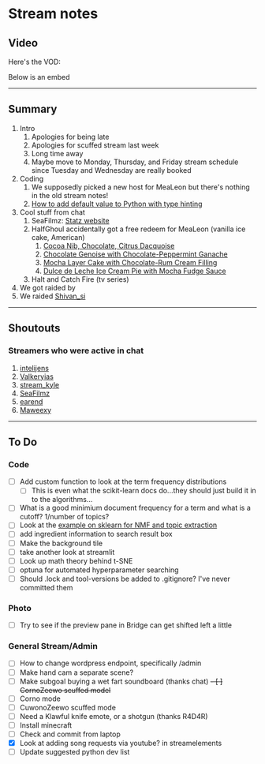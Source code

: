 # Stream notes

## Video

Here's the VOD:

Below is an embed

---

## Summary

1. Intro
   1. Apologies for being late
   2. Apologies for scuffed stream last week
   3. Long time away
   4. Maybe move to Monday, Thursday, and Friday stream schedule since Tuesday and Wednesday are really booked
2. Coding
   1. We supposedly picked a new host for MeaLeon but there's nothing in the old stream notes!
   2. [How to add default value to Python with type hinting](https://stackoverflow.com/questions/38727520/how-do-i-add-default-parameters-to-functions-when-using-type-hinting)
3. Cool stuff from chat
   1. SeaFilmz: [Statz website](https://statz.netlify.app/)
   2. HalfGhoul accidentally got a free redeem for MeaLeon (vanilla ice cake, American)
      1. [Cocoa Nib, Chocolate, Citrus Dacquoise](https://www.epicurious.com/recipes/food/views/cocoa-nib-chocolate-and-citrus-dacquoise-351263)
      2. [Chocolate Genoise with Chocolate-Peppermint Ganache](https://www.epicurious.com/recipes/food/views/chocolate-genoise-with-chocolate-peppermint-ganache-5114)
      3. [Mocha Layer Cake with Chocolate-Rum Cream Filling](https://www.epicurious.com/recipes/food/views/mocha-layer-cake-with-chocolate-rum-cream-filling-106023)
      4. [Dulce de Leche Ice Cream Pie with Mocha Fudge Sauce](https://www.epicurious.com/recipes/food/views/dulce-de-leche-ice-cream-pie-with-mocha-fudge-sauce-106861)
   3. Halt and Catch Fire (tv series)
4. We got raided by 
5. We raided [Shivan_si](https://www.twitch.tv/shivan_si)

---

## Shoutouts

### Streamers who were active in chat

1. [intelijens](https://www.twitch.tv/intelijens)
2. [Valkeryias](https://www.twitch.tv/valkeryias)
3. [stream_kyle](https://www.twitch.tv/stream_kyle)
4. [SeaFilmz](https://www.twitch.tv/seafilmz)
5. [earend](https://www.twitch.tv/earend)
6. [Maweexy](https://www.twitch.tv/maweexy)

---

## To Do

### Code

- [ ] Add custom function to look at the term frequency distributions
  - [ ] This is even what the scikit-learn docs do...they should just build it in to the algorithms...
- [ ] What is a good minimium document frequency for a term and what is a cutoff? 1/number of topics?
- [ ] Look at the [example on sklearn for NMF and topic extraction](https://scikit-learn.org/stable/auto_examples/applications/plot_topics_extraction_with_nmf_lda.html#sphx-glr-auto-examples-applications-plot-topics-extraction-with-nmf-lda-py)
- [ ] add ingredient information to search result box
- [ ] Make the background tile
- [ ] take another look at streamlit
- [ ] Look up math theory behind t-SNE
- [ ] optuna for automated hyperparameter searching
- [ ] Should .lock and tool-versions be added to .gitignore? I've never committed them

### Photo

- [ ] Try to see if the preview pane in Bridge can get shifted left a little

### General Stream/Admin

- [ ] How to change wordpress endpoint, specifically /admin
- [ ] Make hand cam a separate scene?
- [ ] Make subgoal buying a wet fart soundboard (thanks chat)
~~- [ ] CornoZeewo scuffed model~~
- [ ] Corno mode
- [ ] CuwonoZeewo scuffed mode
- [ ] Need a Klawful knife emote, or a shotgun (thanks R4D4R)
- [ ] Install minecraft
- [ ] Check and commit from laptop
- [X] Look at adding song requests via youtube? in streamelements
- [ ] Update suggested python dev list

